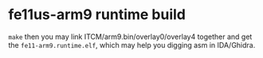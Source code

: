 # fe11us-arm9 runtime build

`make` then you may link ITCM/arm9.bin/overlay0/overlay4 together and get the `fe11-arm9.runtime.elf`, which may help you digging asm in IDA/Ghidra.
